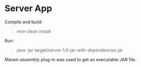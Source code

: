 # Server App
Compile and build:
>mvn clean install

Run:
>java -jar target/server-1.0-jar-with-dependencies.jar

Maven-assembly plug-in was used to get an executable JAR file.